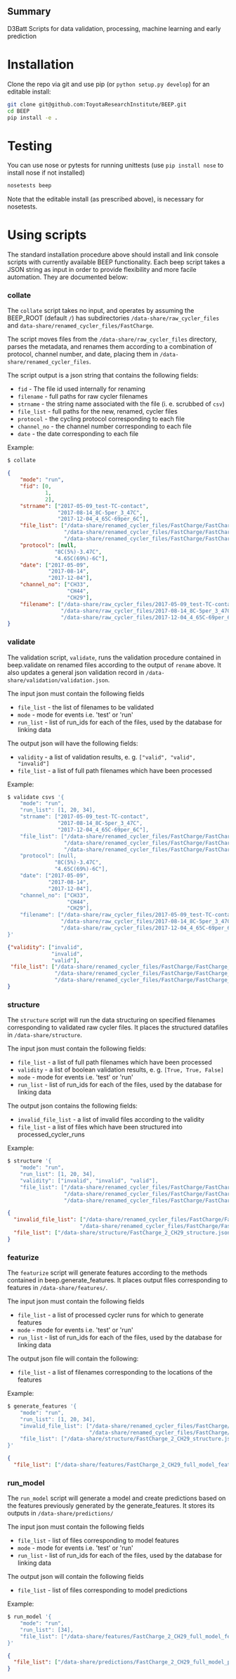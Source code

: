 ## Summary

D3Batt Scripts for data validation, processing, machine learning and early prediction

# Installation

Clone the repo via git and use pip (or `python setup.py develop`) for an editable install:

```bash
git clone git@github.com:ToyotaResearchInstitute/BEEP.git
cd BEEP
pip install -e .
```

# Testing
You can use nose or pytests for running unittests (use `pip install nose` to install nose if not installed)

```bash
nosetests beep
```

Note that the editable install (as prescribed above), is necessary
for nosetests.

# Using scripts

The standard installation procedure above should install and link console scripts
with currently available BEEP functionality.  Each beep script takes a JSON string
as input in order to provide flexibility and more facile automation.  They are documented
below:

### collate
The `collate` script takes no input, and operates by assuming the BEEP_ROOT (default `/`)
has subdirectories `/data-share/raw_cycler_files` and `data-share/renamed_cycler_files/FastCharge`.

The script moves files from the `/data-share/raw_cycler_files` directory, parses the metadata,
and renames them according to a combination of protocol, channel number, and date, placing them in
`/data-share/renamed_cycler_files`.

The script output is a json string that contains the following fields:

* `fid` - The file id used internally for renaming
* `filename` - full paths for raw cycler filenames
* `strname` - the string name associated with the file (i. e. scrubbed of `csv`)
* `file_list` - full paths for the new, renamed, cycler files
* `protocol` - the cycling protocol corresponding to each file
* `channel_no` - the channel number corresponding to each file
* `date` - the date corresponding to each file

Example:
```bash
$ collate
```
```json
{
    "mode": "run",
    "fid": [0, 
            1, 
            2],
    "strname": ["2017-05-09_test-TC-contact", 
                "2017-08-14_8C-5per_3_47C", 
                "2017-12-04_4_65C-69per_6C"],
    "file_list": ["/data-share/renamed_cycler_files/FastCharge/FastCharge_0_CH33.csv", 
                  "/data-share/renamed_cycler_files/FastCharge/FastCharge_1_CH44.csv", 
                  "/data-share/renamed_cycler_files/FastCharge/FastCharge_2_CH29.csv"],
    "protocol": [null, 
               "8C(5%)-3.47C", 
               "4.65C(69%)-6C"],
    "date": ["2017-05-09", 
             "2017-08-14", 
             "2017-12-04"],
    "channel_no": ["CH33", 
                   "CH44", 
                   "CH29"],
    "filename": ["/data-share/raw_cycler_files/2017-05-09_test-TC-contact_CH33.csv", 
                 "/data-share/raw_cycler_files/2017-08-14_8C-5per_3_47C_CH44.csv", 
                 "/data-share/raw_cycler_files/2017-12-04_4_65C-69per_6C_CH29.csv"]
}
```

### validate
The validation script, `validate`, runs the validation procedure contained
in beep.validate on renamed files according to the output of `rename` above.
It also updates a general json validation record in `/data-share/validation/validation.json`.

The input json must contain the following fields

* `file_list` - the list of filenames to be validated
* `mode` - mode for events i.e. 'test' or 'run'
* `run_list` - list of run_ids for each of the files, used by the database for linking data

The output json will have the following fields:

* `validity` - a list of validation results, e. g. `["valid", "valid", "invalid"]`
* `file_list` - a list of full path filenames which have been processed

Example:
```bash
$ validate csvs '{
    "mode": "run",
    "run_list": [1, 20, 34],
    "strname": ["2017-05-09_test-TC-contact", 
                "2017-08-14_8C-5per_3_47C", 
                "2017-12-04_4_65C-69per_6C"],
    "file_list": ["/data-share/renamed_cycler_files/FastCharge/FastCharge_0_CH33.csv", 
                  "/data-share/renamed_cycler_files/FastCharge/FastCharge_1_CH44.csv", 
                  "/data-share/renamed_cycler_files/FastCharge/FastCharge_2_CH29.csv"],
    "protocol": [null, 
               "8C(5%)-3.47C", 
               "4.65C(69%)-6C"],
    "date": ["2017-05-09", 
             "2017-08-14", 
             "2017-12-04"],
    "channel_no": ["CH33", 
                   "CH44", 
                   "CH29"],
    "filename": ["/data-share/raw_cycler_files/2017-05-09_test-TC-contact_CH33.csv", 
                 "/data-share/raw_cycler_files/2017-08-14_8C-5per_3_47C_CH44.csv", 
                 "/data-share/raw_cycler_files/2017-12-04_4_65C-69per_6C_CH29.csv"]
}'
```
```json
{"validity": ["invalid",
              "invalid",
              "valid"],
 "file_list": ["/data-share/renamed_cycler_files/FastCharge/FastCharge_0_CH33.csv", 
               "/data-share/renamed_cycler_files/FastCharge/FastCharge_1_CH44.csv", 
               "/data-share/renamed_cycler_files/FastCharge/FastCharge_2_CH29.csv"],
}
```

### structure

The `structure` script will run the data structuring on specified filenames corresponding
to validated raw cycler files.  It places the structured datafiles in `/data-share/structure`.

The input json must contain the following fields:
* `file_list` - a list of full path filenames which have been processed
* `validity` - a list of boolean validation results, e. g. `[True, True, False]`
* `mode` - mode for events i.e. 'test' or 'run'
* `run_list` - list of run_ids for each of the files, used by the database for linking data

The output json contains the following fields:

* `invalid_file_list` - a list of invalid files according to the validity
* `file_list` - a list of files which have been structured into processed_cycler_runs

Example:
```bash
$ structure '{
    "mode": "run",
    "run_list": [1, 20, 34],
    "validity": ["invalid", "invalid", "valid"], 
    "file_list": ["/data-share/renamed_cycler_files/FastCharge/FastCharge_0_CH33.csv", 
                  "/data-share/renamed_cycler_files/FastCharge/FastCharge_1_CH44.csv", 
                  "/data-share/renamed_cycler_files/FastCharge/FastCharge_2_CH29.csv"]}'
```
```json
{
  "invalid_file_list": ["/data-share/renamed_cycler_files/FastCharge/FastCharge_0_CH33.csv", 
                       "/data-share/renamed_cycler_files/FastCharge/FastCharge_1_CH44.csv"], 
  "file_list": ["/data-share/structure/FastCharge_2_CH29_structure.json"],
}
```

### featurize
The `featurize` script will generate features according to the methods
contained in beep.generate_features.  It places output files corresponding to 
features in `/data-share/features/`.

The input json must contain the following fields

* `file_list` - a list of processed cycler runs for which to generate features
* `mode` - mode for events i.e. 'test' or 'run'
* `run_list` - list of run_ids for each of the files, used by the database for linking data

The output json file will contain the following:

* `file_list` - a list of filenames corresponding to the locations of the features

Example:
```bash
$ generate_features '{
    "mode": "run",
    "run_list": [1, 20, 34],
    "invalid_file_list": ["/data-share/renamed_cycler_files/FastCharge/FastCharge_0_CH33.csv", 
                          "/data-share/renamed_cycler_files/FastCharge/FastCharge_1_CH44.csv"], 
    "file_list": ["/data-share/structure/FastCharge_2_CH29_structure.json"]
}'
```
```json
{
  "file_list": ["/data-share/features/FastCharge_2_CH29_full_model_features.json"]}
```

### run_model
The `run_model` script will generate a model and create predictions
based on the features previously generated by the generate_features.
It stores its outputs in `/data-share/predictions/`

The input json must contain the following fields
* `file_list` - list of files corresponding to model features
* `mode` - mode for events i.e. 'test' or 'run'
* `run_list` - list of run_ids for each of the files, used by the database for linking data

The output json will contain the following fields
* `file_list` - list of files corresponding to model predictions

Example:
```bash
$ run_model '{
    "mode": "run",
    "run_list": [34],
    "file_list": ["/data-share/features/FastCharge_2_CH29_full_model_features.json"]
}'
```
```json
{
  "file_list": ["/data-share/predictions/FastCharge_2_CH29_full_model_predictions.json"],
}
```
